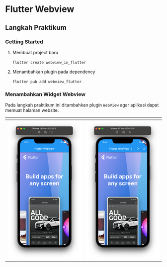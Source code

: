 # Flutter Webview

## Langkah Praktikum 

### Getting Started

1. Membuat project baru

   `flutter create webview_in_flutter`

2. Menambahkan plugin pada dependency

   `flutter pub add webview_flutter`
   
### Menambahkan Widget Webview 

Pada langkah praktikum ini ditambahkan plugin `WebView` agar aplikasi dapat memuat halaman website. 

| <!-- -->      | <!-- -->      |
| ------------- | ------------- |
| ![screenshot](images/01.png)  | ![screenshot](images/02.png) |







